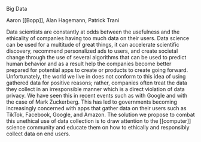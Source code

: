 Big Data

Aaron [[Bopp]], Alan Hagemann, Patrick Trani

Data scientists are constantly at odds between the usefulness and the ethicality of companies having too much data on their users. Data science can be used for a multitude of great things, it can accelerate scientific discovery, recommend personalized ads to users, and create societal change through the use of several algorithms that can be used to predict human behavior and as a result help the companies become better prepared for potential apps to create or products to create going forward. Unfortunately, the world we live in does not conform to this idea of using gathered data for positive reasons; rather, companies often treat the data they collect in an irresponsible manner which is a direct violation of data privacy. We have seen this in recent events such as with Google and with the case of Mark Zuckerberg. This has led to governments becoming increasingly concerned with apps that gather data on their users such as TikTok, Facebook, Google, and Amazon. The solution we propose to combat this unethical use of data collection is to draw attention to the [[computer]] science community and educate them on how to ethically and responsibly collect data on end users.
